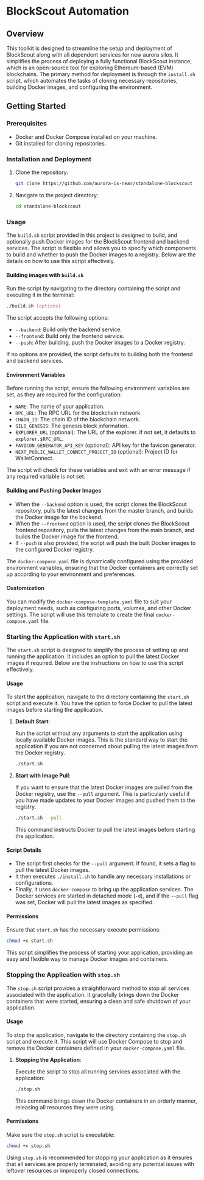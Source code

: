 # BlockScout Automation

## Overview

This toolkit is designed to streamline the setup and deployment of BlockScout along with all dependent services for new aurora silos. It simplifies the process of deploying a fully functional BlockScout instance, which is an open-source tool for exploring Ethereum-based (EVM) blockchains. The primary method for deployment is through the `install.sh` script, which automates the tasks of cloning necessary repositories, building Docker images, and configuring the environment.

## Getting Started

### Prerequisites

- Docker and Docker Compose installed on your machine.
- Git installed for cloning repositories.

### Installation and Deployment
1. Clone the repository:
   ```bash
   git clone https://github.com/aurora-is-near/standalone-blockscout
   ```
2. Navigate to the project directory:
   ```bash
   cd standalone-blockscout
   ```

### Usage
The `build.sh` script provided in this project is designed to build, and optionally push Docker images for the BlockScout frontend and backend services. The script is flexible and allows you to specify which components to build and whether to push the Docker images to a registry. Below are the details on how to use this script effectively.

#### Building images with `build.sh`

Run the script by navigating to the directory containing the script and executing it in the terminal:

```sh
./build.sh [options]
```

The script accepts the following options:

- `--backend`: Build only the backend service.
- `--frontend`: Build only the frontend service.
- `--push`: After building, push the Docker images to a Docker registry.

If no options are provided, the script defaults to building both the frontend and backend services.

#### Environment Variables

Before running the script, ensure the following environment variables are set, as they are required for the configuration:

- `NAME`: The name of your application.
- `RPC_URL`: The RPC URL for the blockchain network.
- `CHAIN_ID`: The chain ID of the blockchain network.
- `SILO_GENESIS`: The genesis block information.
- `EXPLORER_URL` (optional): The URL of the explorer. If not set, it defaults to `explorer.$RPC_URL`.
- `FAVICON_GENERATOR_API_KEY` (optional): API key for the favicon generator.
- `NEXT_PUBLIC_WALLET_CONNECT_PROJECT_ID` (optional): Project ID for WalletConnect.

The script will check for these variables and exit with an error message if any required variable is not set.

#### Building and Pushing Docker Images

- When the `--backend` option is used, the script clones the BlockScout repository, pulls the latest changes from the master branch, and builds the Docker image for the backend.
- When the `--frontend` option is used, the script clones the BlockScout frontend repository, pulls the latest changes from the main branch, and builds the Docker image for the frontend.
- If `--push` is also provided, the script will push the built Docker images to the configured Docker registry.

The `docker-compose.yaml` file is dynamically configured using the provided environment variables, ensuring that the Docker containers are correctly set up according to your environment and preferences.

#### Customization

You can modify the `docker-compose-template.yaml` file to suit your deployment needs, such as configuring ports, volumes, and other Docker settings. The script will use this template to create the final `docker-compose.yaml` file.

### Starting the Application with `start.sh`

The `start.sh` script is designed to simplify the process of setting up and running the application. It includes an option to pull the latest Docker images if required. Below are the instructions on how to use this script effectively.

#### Usage

To start the application, navigate to the directory containing the `start.sh` script and execute it. You have the option to force Docker to pull the latest images before starting the application.

1. **Default Start**:
   
   Run the script without any arguments to start the application using locally available Docker images. This is the standard way to start the application if you are not concerned about pulling the latest images from the Docker registry.

   ```sh
   ./start.sh
   ```

2. **Start with Image Pull**:
   
   If you want to ensure that the latest Docker images are pulled from the Docker registry, use the `--pull` argument. This is particularly useful if you have made updates to your Docker images and pushed them to the registry.

   ```sh
   ./start.sh --pull
   ```

   This command instructs Docker to pull the latest images before starting the application.

#### Script Details

- The script first checks for the `--pull` argument. If found, it sets a flag to pull the latest Docker images.
- It then executes `./install.sh` to handle any necessary installations or configurations.
- Finally, it uses `docker-compose` to bring up the application services. The Docker services are started in detached mode (`-d`), and if the `--pull` flag was set, Docker will pull the latest images as specified.

#### Permissions

Ensure that `start.sh` has the necessary execute permissions:

```sh
chmod +x start.sh
```

This script simplifies the process of starting your application, providing an easy and flexible way to manage Docker images and containers.

### Stopping the Application with `stop.sh`

The `stop.sh` script provides a straightforward method to stop all services associated with the application. It gracefully brings down the Docker containers that were started, ensuring a clean and safe shutdown of your application.

#### Usage

To stop the application, navigate to the directory containing the `stop.sh` script and execute it. This script will use Docker Compose to stop and remove the Docker containers defined in your `docker-compose.yaml` file.

1. **Stopping the Application**:
   
   Execute the script to stop all running services associated with the application:

   ```sh
   ./stop.sh
   ```

   This command brings down the Docker containers in an orderly manner, releasing all resources they were using.

#### Permissions

Make sure the `stop.sh` script is executable:

```sh
chmod +x stop.sh
```

Using `stop.sh` is recommended for stopping your application as it ensures that all services are properly terminated, avoiding any potential issues with leftover resources or improperly closed connections.